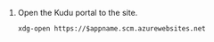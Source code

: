 1. Open the Kudu portal to the site.

    ```shell
    xdg-open https://$appname.scm.azurewebsites.net
    ```